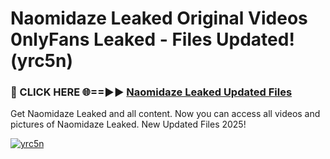 # Naomidaze Leaked Original Videos 0nlyFans Leaked - Files Updated! (yrc5n)

<h3>🔴 CLICK HERE 🌐==►► <a href="https://best4dudes.click/HH4t6V" rel="nofollow">Naomidaze Leaked Updated Files</a></h3>

Get Naomidaze Leaked and all content. Now you can access all videos and pictures of Naomidaze Leaked. New Updated Files 2025!

[![yrc5n](https://github.com/user-attachments/assets/8c521d6e-e6e3-4a75-9320-d58ab9d79d5b)](https://best4dudes.click/HH4t6V)
